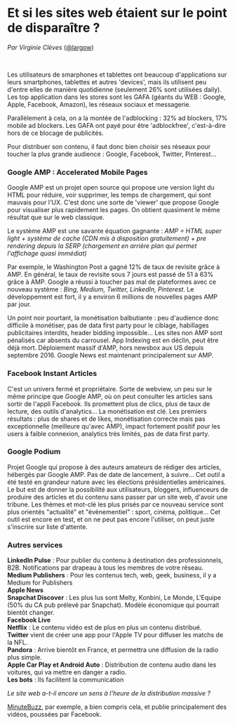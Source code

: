 # Et si les sites web étaient sur le point de disparaître ?
*Par Virginie Clèves* ([@largow](https://twitter.com/largow))
<p>&nbsp; </p>
Les utilisateurs de smarphones et tablettes ont beaucoup d'applications sur leurs smartphones, tablettes et autres 'devices', mais ils utilisent peu d'entre elles de manière quotidienne (seulement 26% sont utilisées daily). Les top application dans les stores sont les GAFA (géants du WEB : Google, Apple, Facebook, Amazon), les réseaux sociaux et messagerie. 

Parallèlement à cela, on a la montée de l'adblocking : 32% ad blockers, 17% mobile ad blockers. Les GAFA ont payé pour être 'adblockfree', c'est-à-dire hors de ce blocage de publicités. 

Pour distribuer son contenu, il faut donc bien choisir ses réseaux pour toucher la plus grande audience : Google, Facebook, Twitter, Pinterest...

### Google AMP : Accelerated Mobile Pages
Google AMP est un projet open source qui propose une version light du HTML pour réduire, voir supprimer, les temps de chargement, qui sont mauvais pour l'UX. C'est donc une sorte de 'viewer' que propose Google pour visualiser plus rapidement les pages. On obtient quasiment le même résultat que sur le web classique. 

Le système AMP est une savante équation gagnante : 
*AMP = HTML super light + système de cache (CDN mis à disposition gratuitement) + pre rendering depuis la SERP (chargement en arrière plan qui permet l'affichage quasi immédiat)*

Par exemple, le Washington Post a gagné 12% de taux de revisite grâce à AMP. En général, le taux de revisite sous 7 jours est passé de 51 à 63% grâce à AMP. Google a réussi à toucher pas mal de plateformes avec ce nouveau système : *Bing, Medium, Twitter, LinkedIn, Pinterest*. Le développement est fort, il y a environ 6 millions de nouvelles pages AMP par jour. 

Un point noir pourtant, la monétisation balbutiante : peu d'audience donc difficile à monétiser, pas de data first party pour le ciblage, habillages publicitaires interdits, header bidding impossible... 
Les sites non AMP sont pénalisés car absents du carrousel. 
App Indexing est en déclin, peut être déjà mort.
Déploiement massif d'AMP, hors newsbox aux US depuis septembre 2016. Google News est maintenant principalement sur AMP. 

### Facebook Instant Articles 
C'est un univers fermé et propriétaire. Sorte de webview, un peu sur le même principe que Google AMP, où on peut consulter les articles sans sortir de l'appli Facebook. Ils promettent plus de clics, plus de taux de lecture, des outils d'analytics... La monétisation est clé. 
Les premiers résultats : plus de shares et de likes, monétisation correcte mais pas exceptionnelle (meilleure qu'avec AMP), impact fortement positif pour les users à faible connexion, analytics très limités, pas de data first party.

### Google Podium
Projet Google qui propose à des auteurs amateurs de rédiger des articles, hébergés par Google AMP. Pas de date de lancement, à suivre... Cet outil a été testé en grandeur nature avec les élections présidentielles américaines. 
Le but est de donner la possibilité aux utilisateurs, bloggers, influenceurs de produire des articles et du contenu sans passer par un site web, d'avoir une tribune. 
Les thèmes et mot-clé les plus prisés par ce nouveau service sont plus orientés "actualité" et "évènementiel" : sport, cinéma, politique...
Cet outil est encore en test, et on ne peut pas encore l'utiliser, on peut juste s'inscrire sur liste d'attente. 

### Autres services
**LinkedIn Pulse** : Pour publier du contenu à destination des professionnels, B2B. Notifications par drapeau à tous les membres de votre réseau.  
**Medium Publishers** : Pour les contenus tech, web, geek, business, il y a Medium for Publishers  
**Apple News**  
**Snapchat Discover** : Les plus lus sont Melty, Konbini, Le Monde, L'Equipe (50% du CA pub prélevé par Snapchat). Modèle économique qui pourrait bientôt changer.  
**Facebook Live**  
**Netflix** : Le contenu vidéo est de plus en plus un contenu distribué.  
**Twitter** vient de créer une app pour l'Apple TV pour diffuser les matchs de la NFL.  
**Pandora** : Arrive bientôt en France, et permettra une diffusion de la radio plus simple.  
**Apple Car Play et Android Auto** : Distribution de contenu audio dans les voitures, qui va mettre en danger a radio.  
**Les bots** : Ils facilitent la communication  
  
*Le site web a-t-il encore un sens à l'heure de la distribution massive ?*

[MinuteBuzz](https://www.minutebuzz.com/), par exemple, a bien compris cela, et publie principalement des vidéos, poussées par Facebook.
